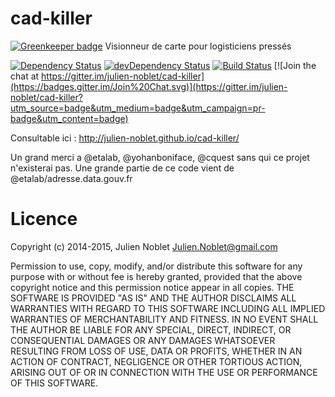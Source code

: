 
# cad-killer

[![Greenkeeper badge](https://badges.greenkeeper.io/julien-noblet/cad-killer.svg)](https://greenkeeper.io/)
Visionneur de carte pour logisticiens pressés

[![Dependency Status](https://david-dm.org/julien-noblet/cad-killer.svg)](https://david-dm.org/julien-noblet/cad-killer)
[![devDependency Status](https://david-dm.org/julien-noblet/cad-killer/dev-status.svg)](https://david-dm.org/julien-noblet/cad-killer#info=devDependencies)
[![Build Status](https://travis-ci.org/julien-noblet/cad-killer.svg?branch=master)](https://travis-ci.org/julien-noblet/cad-killer)
[![Join the chat at https://gitter.im/julien-noblet/cad-killer](https://badges.gitter.im/Join%20Chat.svg)](https://gitter.im/julien-noblet/cad-killer?utm_source=badge&utm_medium=badge&utm_campaign=pr-badge&utm_content=badge)

Consultable ici : http://julien-noblet.github.io/cad-killer/

Un grand merci a @etalab, @yohanboniface, @cquest sans qui ce projet n'existerai pas.
Une grande partie de ce code vient de @etalab/adresse.data.gouv.fr

# Licence
Copyright (c) 2014-2015, Julien Noblet Julien.Noblet@gmail.com

Permission to use, copy, modify, and/or distribute this software for any purpose with or without fee is hereby granted, provided that the above copyright notice and this permission notice appear in all copies.
THE SOFTWARE IS PROVIDED "AS IS" AND THE AUTHOR DISCLAIMS ALL WARRANTIES WITH REGARD TO THIS SOFTWARE INCLUDING ALL IMPLIED WARRANTIES OF MERCHANTABILITY AND FITNESS. IN NO EVENT SHALL THE AUTHOR BE LIABLE FOR ANY SPECIAL, DIRECT, INDIRECT, OR CONSEQUENTIAL DAMAGES OR ANY DAMAGES WHATSOEVER RESULTING FROM LOSS OF USE, DATA OR PROFITS, WHETHER IN AN ACTION OF CONTRACT, NEGLIGENCE OR OTHER TORTIOUS ACTION, ARISING OUT OF OR IN CONNECTION WITH THE USE OR PERFORMANCE OF THIS SOFTWARE.

